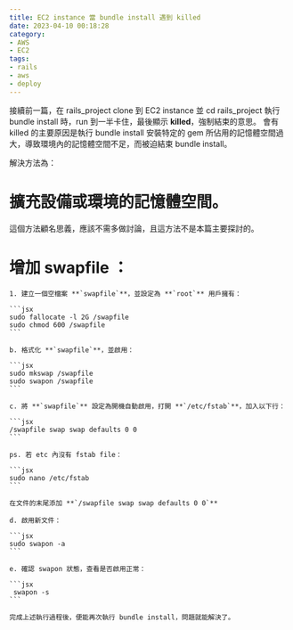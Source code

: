 ```yaml
---
title: EC2 instance 當 bundle install 遇到 killed
date: 2023-04-10 00:18:28
category: 
- AWS
- EC2
tags:
- rails
- aws
- deploy
---
```

接續前一篇，在 rails_project clone 到 EC2 instance 並 cd rails_project 執行 bundle install 時，run 到一半卡住，最後顯示 **killed**，強制結束的意思。
會有 killed 的主要原因是執行 bundle install 安裝特定的 gem 所佔用的記憶體空間過大，導致環境內的記憶體空間不足，而被迫結束 bundle install。

解決方法為：
<!--more-->
# 擴充設備或環境的記憶體空間。
  這個方法顧名思義，應該不需多做討論，且這方法不是本篇主要探討的。

# 增加 swapfile ：
    1. 建立一個空檔案 **`swapfile`**，並設定為 **`root`** 用戶擁有：
    
    ```jsx
    sudo fallocate -l 2G /swapfile
    sudo chmod 600 /swapfile
    ```
    
    b. 格式化 **`swapfile`**，並啟用：
    
    ```jsx
    sudo mkswap /swapfile
    sudo swapon /swapfile
    ```
    
    c. 將 **`swapfile`** 設定為開機自動啟用，打開 **`/etc/fstab`**，加入以下行：
    
    ```jsx
    /swapfile swap swap defaults 0 0
    ```
    
    ps. 若 etc 內沒有 fstab file：
    
    ```jsx
    sudo nano /etc/fstab
    ```
    
    在文件的末尾添加 **`/swapfile swap swap defaults 0 0`**
    
    d. 啟用新文件：
    
    ```jsx
    sudo swapon -a
    ```
    
    e. 確認 swapon 狀態，查看是否啟用正常：
    
    ```jsx
     swapon -s
    ```
    
    完成上述執行過程後，便能再次執行 bundle install，問題就能解決了。